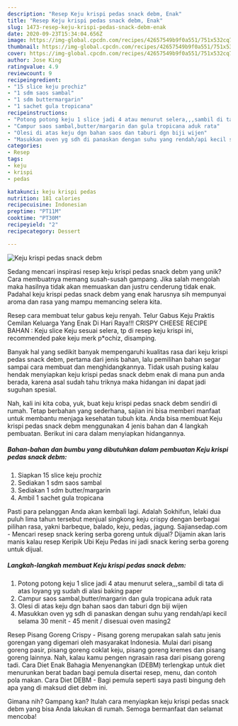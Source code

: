 ```yaml
---
description: "Resep Keju krispi pedas snack debm, Enak"
title: "Resep Keju krispi pedas snack debm, Enak"
slug: 1473-resep-keju-krispi-pedas-snack-debm-enak
date: 2020-09-23T15:34:04.656Z
image: https://img-global.cpcdn.com/recipes/42657549b9f0a551/751x532cq70/keju-krispi-pedas-snack-debm-foto-resep-utama.jpg
thumbnail: https://img-global.cpcdn.com/recipes/42657549b9f0a551/751x532cq70/keju-krispi-pedas-snack-debm-foto-resep-utama.jpg
cover: https://img-global.cpcdn.com/recipes/42657549b9f0a551/751x532cq70/keju-krispi-pedas-snack-debm-foto-resep-utama.jpg
author: Jose King
ratingvalue: 4.9
reviewcount: 9
recipeingredient:
- "15 slice keju prochiz"
- "1 sdm saos sambal"
- "1 sdm buttermargarin"
- "1 sachet gula tropicana"
recipeinstructions:
- "Potong potong keju 1 slice jadi 4 atau menurut selera,,,sambil di tata di atas loyang yg sudah di alasi baking paper"
- "Campur saos sambal,butter/margarin dan gula tropicana aduk rata"
- "Olesi di atas keju dgn bahan saos dan taburi dgn biji wijen"
- "Masukkan oven yg sdh di panaskan dengan suhu yang rendah/api kecil selama 30 menit - 45 menit / disesuai oven masing2"
categories:
- Resep
tags:
- keju
- krispi
- pedas

katakunci: keju krispi pedas 
nutrition: 181 calories
recipecuisine: Indonesian
preptime: "PT11M"
cooktime: "PT30M"
recipeyield: "2"
recipecategory: Dessert

---
```



![Keju krispi pedas snack debm](https://img-global.cpcdn.com/recipes/42657549b9f0a551/751x532cq70/keju-krispi-pedas-snack-debm-foto-resep-utama.jpg)

Sedang mencari inspirasi resep keju krispi pedas snack debm yang unik? Cara membuatnya memang susah-susah gampang. Jika salah mengolah maka hasilnya tidak akan memuaskan dan justru cenderung tidak enak. Padahal keju krispi pedas snack debm yang enak harusnya sih mempunyai aroma dan rasa yang mampu memancing selera kita.

Resep cara membuat telur gabus keju renyah. Telur Gabus Keju Praktis Cemilan Keluarga Yang Enak Di Hari Raya!!! CRISPY CHEESE RECIPE BAHAN : Keju slice Keju sesuai selera, tp di resep keju krispi ini, recommended pake keju merk p*ochiz, disamping.

Banyak hal yang sedikit banyak mempengaruhi kualitas rasa dari keju krispi pedas snack debm, pertama dari jenis bahan, lalu pemilihan bahan segar sampai cara membuat dan menghidangkannya. Tidak usah pusing kalau hendak menyiapkan keju krispi pedas snack debm enak di mana pun anda berada, karena asal sudah tahu triknya maka hidangan ini dapat jadi suguhan spesial.


Nah, kali ini kita coba, yuk, buat keju krispi pedas snack debm sendiri di rumah. Tetap berbahan yang sederhana, sajian ini bisa memberi manfaat untuk membantu menjaga kesehatan tubuh kita. Anda bisa membuat Keju krispi pedas snack debm menggunakan 4 jenis bahan dan 4 langkah pembuatan. Berikut ini cara dalam menyiapkan hidangannya.

<!--inarticleads1-->

##### Bahan-bahan dan bumbu yang dibutuhkan dalam pembuatan Keju krispi pedas snack debm:

1. Siapkan 15 slice keju prochiz
1. Sediakan 1 sdm saos sambal
1. Sediakan 1 sdm butter/margarin
1. Ambil 1 sachet gula tropicana


Pasti para pelanggan Anda akan kembali lagi. Adalah Sokhifun, lelaki dua puluh lima tahun tersebut menjual singkong keju crispy dengan berbagai pilihan rasa, yakni barbeque, balado, keju, pedas, jagung. Sajiansedap.com - Mencari resep snack kering serba goreng untuk dijual? Dijamin akan laris manis kalau resep Keripik Ubi Keju Pedas ini jadi snack kering serba goreng untuk dijual. 

<!--inarticleads2-->

##### Langkah-langkah membuat Keju krispi pedas snack debm:

1. Potong potong keju 1 slice jadi 4 atau menurut selera,,,sambil di tata di atas loyang yg sudah di alasi baking paper
1. Campur saos sambal,butter/margarin dan gula tropicana aduk rata
1. Olesi di atas keju dgn bahan saos dan taburi dgn biji wijen
1. Masukkan oven yg sdh di panaskan dengan suhu yang rendah/api kecil selama 30 menit - 45 menit / disesuai oven masing2


Resep Pisang Goreng Crispy - Pisang goreng merupakan salah satu jenis gorengan yang digemari oleh masyarakat Indonesia. Mulai dari pisang goreng pasir, pisang goreng coklat keju, pisang goreng kremes dan pisang goreng lainnya. Nah, kalau kamu pengen ngrasain rasa dari pisang goreng tadi. Cara Diet Enak Bahagia Menyenangkan (DEBM) terlengkap untuk diet menurunkan berat badan bagi pemula disertai resep, menu, dan contoh pola makan. Cara Diet DEBM - Bagi pemula seperti saya pasti bingung deh apa yang di maksud diet debm ini. 

Gimana nih? Gampang kan? Itulah cara menyiapkan keju krispi pedas snack debm yang bisa Anda lakukan di rumah. Semoga bermanfaat dan selamat mencoba!

